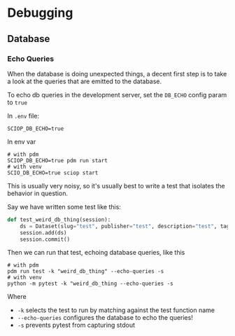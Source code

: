 # Debugging

## Database

### Echo Queries

When the database is doing unexpected things,
a decent first step is to take a look at the queries that are emitted to the database.

To echo db queries in the development server, set the `DB_ECHO` config param to `true`

In `.env` file:

```env
SCIOP_DB_ECHO=true
```

In env var

```shell
# with pdm
SCIOP_DB_ECHO=true pdm run start
# with venv
SCIO_DB_ECHO=true sciop start 
```

This is usually very noisy, 
so it's usually best to write a test that isolates the behavior in question.

Say we have written some test like this:

```python
def test_weird_db_thing(session):
    ds = Dataset(slug="test", publisher="test", description="test", tags=["1", "2"])
    session.add(ds)
    session.commit()    
```

Then we can run that test, echoing database queries, like this

```shell
# with pdm
pdm run test -k "weird_db_thing" --echo-queries -s
# with venv
python -m pytest -k "weird_db_thing --echo-queries -s
```

Where

- `-k` selects the test to run by matching against the test function name
- `--echo-queries` configures the database to echo the queries!
- `-s` prevents pytest from capturing stdout



